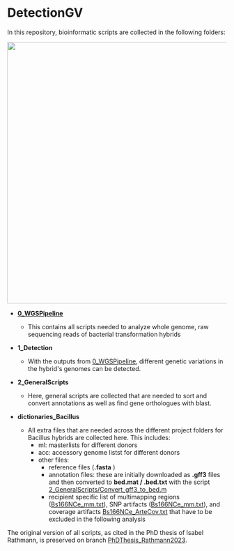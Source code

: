 # DetectionGV

In this repository, bioinformatic scripts are collected in the following folders:

<img src="https://github.com/Easybel/DetectionGV/blob/main/Pipeline_WGS.png" width="600">


- **[0_WGSPipeline](https://github.com/Easybel/DetectionGV/tree/main/0_WGSPipeline)**  
  - This contains all scripts needed to analyze  whole genome, raw sequencing reads of bacterial transformation hybrids 
- **1_Detection**
  - With the outputs from [0_WGSPipeline](https://github.com/Easybel/DetectionGV/tree/main/0_WGSPipeline), different genetic variations in the hybrid's genomes can be detected.
- **2_GeneralScripts**
  - Here, general scripts are collected that are needed to sort and convert annotations as well as find gene orthologues with blast.
 
- **dictionaries_Bacillus**
  - All extra files that are needed across the different project folders for Bacillus hybrids are collected here. This includes:
    - ml: masterlists for different donors
    - acc: accessory genome listst for different donors
    - other files:
      - reference files (**.fasta** )
      - annotation files: these are initially downloaded as **.gff3** files and then converted to **bed.mat / .bed.txt** with the script [2_GeneralScripts/Convert_gff3_to_bed.m](https://github.com/Easybel/DetectionGV/blob/main/2_GeneralScripts/Convert_gff3_to_bed.m)
      - recipient specific list of multimapping regions ([Bs166NCe_mm.txt](https://github.com/Easybel/DetectionGV/blob/main/dictionaries/Bs166NCe_mm.txt)), SNP artifacts ([Bs166NCe_mm.txt](https://github.com/Easybel/DetectionGV/blob/main/dictionaries/Bs166NCe_ArteSNPs.vcf)), and coverage artifacts [Bs166NCe_ArteCov.txt](https://github.com/Easybel/DetectionGV/blob/main/dictionaries/Bs166NCe_ArteCov.txt) that have to be excluded in the following analysis
  
The original version of all scripts, as cited in the PhD thesis of Isabel Rathmann, is preserved on branch [PhDThesis_Rathmann2023](https://github.com/Easybel/DetectionGV/tree/PhDThesis_Rathmann2023).
